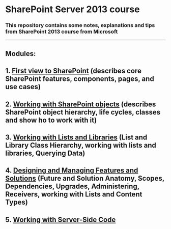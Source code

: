 # SharePoint Server 2013 course
### This repository contains some notes, explanations and tips from SharePoint 2013 course from Microsoft
---
## **Modules**: 

## 1. [First view to SharePoint](https://github.com/evgenyvodyannikov/Education_SP/tree/master/Module1/README.MD) (describes core SharePoint features, components, pages, and use cases)
## 2. [Working with SharePoint objects](https://github.com/evgenyvodyannikov/Education_SP/tree/master/Module2/README.MD) (describes SharePoint object hierarchy, life cycles, classes and show ho to work with it)
## 3. [Working with Lists and Libraries](https://github.com/evgenyvodyannikov/Education_SP/tree/master/Module3/README.MD) (List and Library Class Hierarchy, working with lists and libraries, Querying Data)
## 4. [Designing and Managing Features and Solutions](https://github.com/evgenyvodyannikov/Education_SP/tree/master/Module4/README.MD) (Future and Solution Anatomy, Scopes, Dependencies, Upgrades, Administering, Receivers, working with Lists and Content Types)
## 5. [Working with Server-Side Code](https://github.com/evgenyvodyannikov/Education_SP/tree/master/Module5/README.MD)
